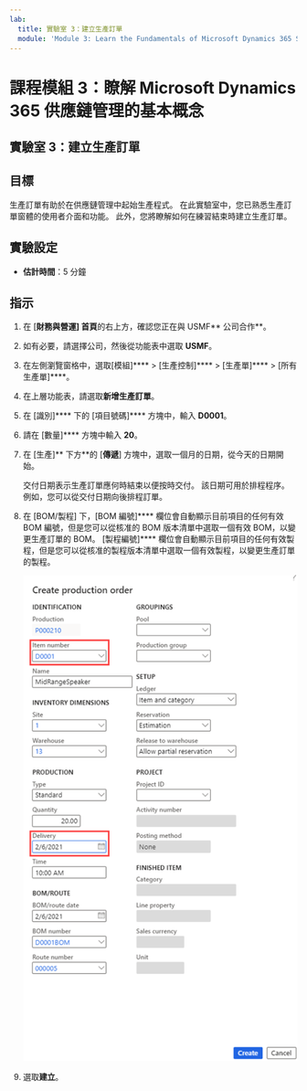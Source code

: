 ```yaml
---
lab:
  title: 實驗室 3：建立生產訂單
  module: 'Module 3: Learn the Fundamentals of Microsoft Dynamics 365 Supply Chain Management'
---
```


# 課程模組 3：瞭解 Microsoft Dynamics 365 供應鏈管理的基本概念

## 實驗室 3：建立生產訂單

## 目標

生產訂單有助於在供應鏈管理中起始生產程式。 在此實驗室中，您已熟悉生產訂單窗體的使用者介面和功能。 此外，您將瞭解如何在練習結束時建立生產訂單。

## 實驗設定

   - **估計時間**：5 分鐘

## 指示

1.  在 [**財務與營運] 首頁**的右上方，確認您正在與 USMF** 公司合作**。

2.  如有必要，請選擇公司，然後從功能表中選取 **USMF**。

3.  在左側瀏覽窗格中，選取[模組]**** > [生產控制]**** > [生產單]**** > [所有生產單]****。

4.  在上層功能表，請選取**新增生產訂單**。

5.  在 [識別]**** 下的 [項目號碼]**** 方塊中，輸入 **D0001**。

6.  請在 [數量]**** 方塊中輸入 **20**。

7.  在 [生產]** 下方**的 [**傳遞**] 方塊中，選取一個月的日期，從今天的日期開始。

    交付日期表示生產訂單應何時結束以便按時交付。 該日期可用於排程程序。 例如，您可以從交付日期向後排程訂單。

8.  在 [BOM/製程] 下，[BOM 編號]**** 欄位會自動顯示目前項目的任何有效 BOM 編號，但是您可以從核准的 BOM 版本清單中選取一個有效 BOM，以變更生產訂單的 BOM。 [製程編號]**** 欄位會自動顯示目前項目的任何有效製程，但是您可以從核准的製程版本清單中選取一個有效製程，以變更生產訂單的製程。

    ![描述建立生產訂單頁面的螢幕快照。 項目編號和傳遞欄位會反白顯示。](./media/03-learn-the-fundamentals-of-dynamics-365-supply-chain-management-40.png)

9.  選取**建立**。

